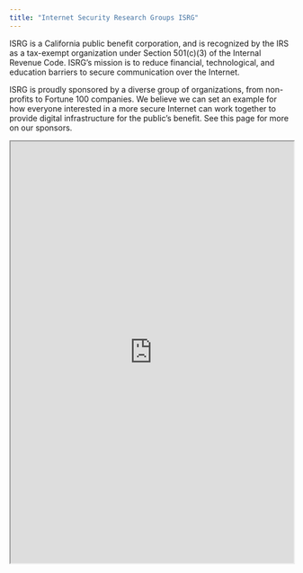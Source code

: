 ```yaml
---
title: "Internet Security Research Groups ISRG"
---
```


ISRG is a California public benefit corporation, and is recognized by the IRS as a tax-exempt organization under Section 501(c)(3) of the Internal Revenue Code. ISRG’s mission is to reduce financial, technological, and education barriers to secure communication over the Internet.

ISRG is proudly sponsored by a diverse group of organizations, from non-profits to Fortune 100 companies. We believe we can set an example for how everyone interested in a more secure Internet can work together to provide digital infrastructure for the public’s benefit. See this page for more on our sponsors.

<iframe height="750" width="100%" src="https://ewelton.github.io/ktest/wiki.html#Internet%20Security%20Research%20Groups%20ISRG"></iframe>
